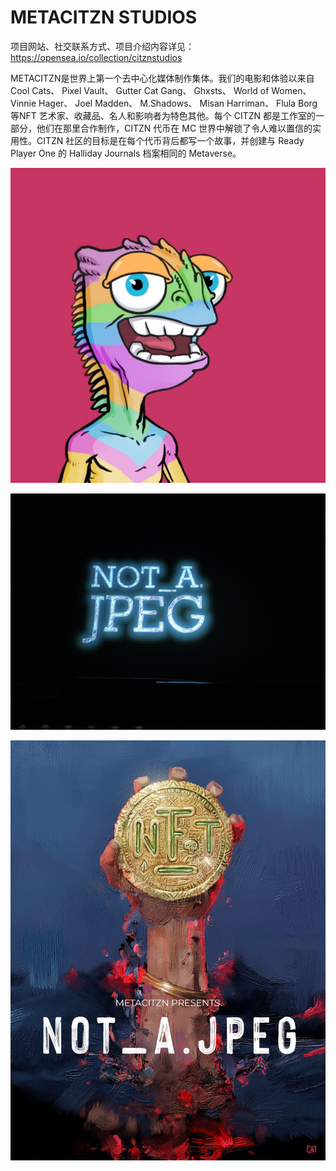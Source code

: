 # METACITZN STUDIOS

项目网站、社交联系方式、项目介绍内容详见：https://opensea.io/collection/citznstudios

METACITZN是世界上第一个去中心化媒体制作集体。我们的电影和体验以来自 Cool Cats、 Pixel Vault、 Gutter Cat Gang、 Ghxsts、 World of Women、 Vinnie Hager、 Joel Madden、 M.Shadows、 Misan Harriman、 Flula Borg 等NFT 艺术家、收藏品、名人和影响者为特色其他。每个 CITZN 都是工作室的一部分，他们在那里合作制作，CITZN 代币在 MC 世界中解锁了令人难以置信的实用性。CITZN 社区的目标是在每个代币背后都写一个故事，并创建与 Ready Player One 的 Halliday Journals 档案相同的 Metaverse。

![nft](01.jpg)



![nft](02.jpg)



![nft](03.jpg)




